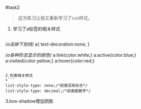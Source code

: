 #task2
>这次练习让我又重新学习了css样式。

1. 学习了a标签的相关样式
>```
 /*a去掉下划线*/
 a{
 	text-decoration:none;
 }

 /*a各种形态显示的颜色*/
 a:link{color:white;}
 a:active{color:blue;}
 a:visited{color:yellow;}
 a:hover{color:red;}
 ```

2.列表相关样式
>```
 list-style-type: none;/*前面没有标志*/
 list-style-type: decimal;/*前面是数字*/
 ```

3.box-shadow增加阴影